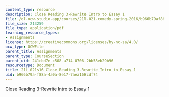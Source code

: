 ```yaml
---
content_type: resource
description: Close Reading 3-Rewrite Intro to Essay 1
file: /ol-ocw-studio-app/courses/21l-021-comedy-spring-2016/b966b79af88a4a0a8e177aea168cdf74_21L_021s16_Close_Reading_3-Rewrite_Intro_to_Essay_1.pdf
file_size: 213259
file_type: application/pdf
learning_resource_types:
- Assignments
license: https://creativecommons.org/licenses/by-nc-sa/4.0/
ocw_type: OCWFile
parent_title: Assignments
parent_type: CourseSection
parent_uid: 241cbd7e-c508-a714-0706-2bb58eb29b96
resourcetype: Document
title: 21L_021s16_Close_Reading_3-Rewrite_Intro_to_Essay_1
uid: b966b79a-f88a-4a0a-8e17-7aea168cdf74
---
```

Close Reading 3-Rewrite Intro to Essay 1